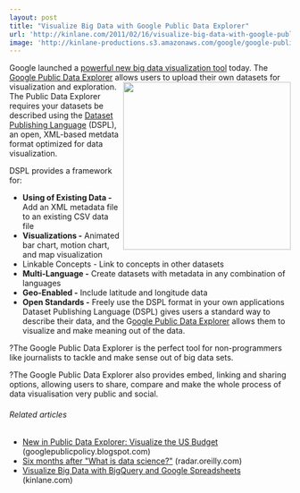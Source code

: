 ```yaml
---
layout: post
title: "Visualize Big Data with Google Public Data Explorer"
url: 'http://kinlane.com/2011/02/16/visualize-big-data-with-google-public-data-explorer/'
image: 'http://kinlane-productions.s3.amazonaws.com/google/google-public-data-explorer.png'
---
```


Google launched a [powerful new big data visualization tool][1] today. The [Google Public Data Explorer][1] allows users to upload their own datasets for visualization and exploration. <img class="c1" src="http://kinlane-productions.s3.amazonaws.com/google/google-public-data-explorer.png" alt="" width="300" align="right" /> The Public Data Explorer requires your datasets be described using the [Dataset Publishing Language][2] (DSPL), an open, XML-based metdata format optimized for data visualization.

DSPL provides a framework for:

  * **Using of Existing Data -** Add an XML metadata file to an existing CSV data file
  * **Visualizations -** Animated bar chart, motion chart, and map visualization
  * Linkable Concepts - Link to concepts in other datasets
  * **Multi-Language -** Create datasets with metadata in any combination of languages
  * **Geo-Enabled -** Include latitude and longitude data
  * **Open Standards -** Freely use the DSPL format in your own applications
Dataset Publishing Language (DSPL) gives users a standard way to describe their data, and the G[oogle Public Data Explorer][1] allows them to visualize and make meaning out of the data.

?The Google Public Data Explorer is the perfect tool for non-programmers like journalists to tackle and make sense out of big data sets.

?The Google Public Data Explorer also provides embed, linking and sharing options, allowing users to share, compare and make the whole process of data visualisation very public and social.

######  Related articles

  * [New in Public Data Explorer: Visualize the US Budget][3] (googlepublicpolicy.blogspot.com)
  * [Six months after "What is data science?"][4] (radar.oreilly.com)
  * [Visualize Big Data with BigQuery and Google Spreadsheets][5] (kinlane.com)

   [1]: http://www.googlelabs.com/show_details?app_key=agtnbGFiczIwLXd3d3IVCxIMTGFic0FwcE1vZGVsGOjsnQIM
   [2]: http://code.google.com/apis/publicdata/
   [3]: http://googlepublicpolicy.blogspot.com/2010/12/new-in-public-data-explorer-visualize.html
   [4]: http://radar.oreilly.com/2010/12/six-months-after-what-is-data.html
   [5]: http://www.kinlane.com/2011/01/visualize-big-data-with-bigquery-and-google-spreadsheets/

